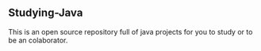 ## Studying-Java

<p>This is an open source repository full of java projects for you to study or to be an colaborator.</p>
